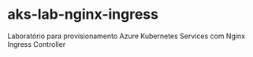 # aks-lab-nginx-ingress
Laboratório para provisionamento Azure Kubernetes Services com Nginx Ingress Controller
